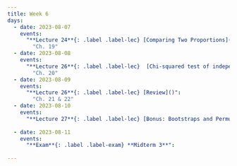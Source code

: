 ```yaml
---
title: Week 6
days:
  - date: 2023-08-07
    events: 
      "**Lecture 24**{: .label .label-lec} [Comparing Two Proportions](https://ph142-ucb.github.io/su22/src/2prop.pdf)[Chi-Squared Goodness of Fit]()":
        "Ch. 19" 
  - date: 2023-08-08
    events:
      "**Lecture 26**{: .label .label-lec}  [Chi-squared test of independence]()":
        "Ch. 20"  
  - date: 2023-08-09
    events:
      "**Lecture 26**{: .label .label-lec} [Review]()": 
        "Ch. 21 & 22"
  - date: 2023-08-10
    events:
      "**Lecture 27**{: .label .label-lec} [Bonus: Bootstraps and Permutations]()":
      
  - date: 2023-08-11
    events:
      "**Exam**{: .label .label-exam} **Midterm 3**":
      
---
```

